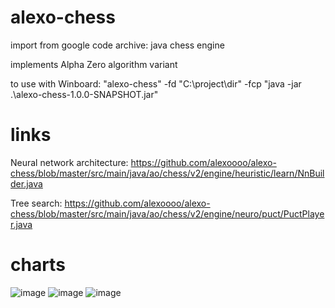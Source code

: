 # alexo-chess
import from google code archive: java chess engine

implements Alpha Zero algorithm variant


to use with Winboard:
"alexo-chess" -fd "C:\project\dir" -fcp "java -jar .\alexo-chess-1.0.0-SNAPSHOT.jar"

# links
Neural network architecture:
https://github.com/alexoooo/alexo-chess/blob/master/src/main/java/ao/chess/v2/engine/heuristic/learn/NnBuilder.java

Tree search:
https://github.com/alexoooo/alexo-chess/blob/master/src/main/java/ao/chess/v2/engine/neuro/puct/PuctPlayer.java

# charts
![image](https://user-images.githubusercontent.com/4985552/71774148-7e7c3f00-2f37-11ea-8741-54eb102103e4.png)
![image](https://user-images.githubusercontent.com/4985552/71774161-b4212800-2f37-11ea-8df5-04c79bd5c8ba.png)
![image](https://user-images.githubusercontent.com/4985552/71904151-93252680-3133-11ea-824f-23703cab908d.png)
